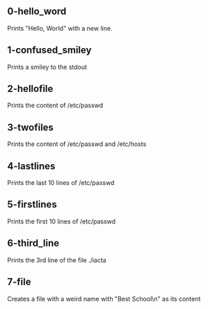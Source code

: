 ## 0-hello_word
Prints "Hello, World" with a new line.

## 1-confused_smiley
Prints a smiley to the stdout

## 2-hellofile
Prints the content of /etc/passwd

## 3-twofiles
Prints the content of /etc/passwd and /etc/hosts

## 4-lastlines
Prints the last 10 lines of /etc/passwd

## 5-firstlines
Prints the first 10 lines of /etc/passwd

## 6-third_line
Prints the 3rd line of the file ./iacta

## 7-file
Creates a file with a weird name with "Best School\n" as its content